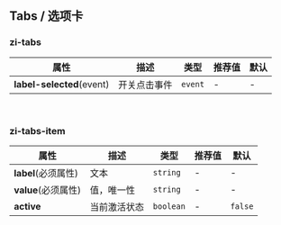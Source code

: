 ## Tabs / 选项卡

<ex-code name="ex-tabs-basic"></ex-code>

<ex-code name="ex-tabs-disabled"></ex-code>

<ex-code name="ex-tabs-icon"></ex-code>

<ex-footer edit-link="https://github.com/zeit-ui/vue/edit/master/docs/en-us/components/tabs.md">

<h3>zi-tabs</h3>

| 属性 | 描述 | 类型 | 推荐值 | 默认
| ---------- | ---------- | ---- |  -------------- | ------ |
| **label-selected**(event) | 开关点击事件 | `event` | - | - |

<br/>

<h3>zi-tabs-item</h3>

| 属性 | 描述 | 类型 | 推荐值 | 默认
| ---------- | ---------- | ---- |  -------------- | ------ |
| **label**(必须属性) | 文本 | `string` | - | - |
| **value**(必须属性) | 值，唯一性 | `string` | - | - |
| **active** | 当前激活状态 | `boolean` | - | `false` |

</ex-footer>
